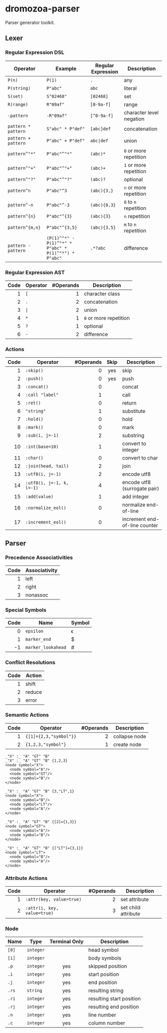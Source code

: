 # dromozoa-parser

Parser generator toolkit.

## Lexer

### Regular Expression DSL

| Operator            | Example                                              | Regular Expression        | Description              |
|---------------------|------------------------------------------------------|---------------------------|--------------------------|
| `P(n)`              | `P(1)`                                               | `.`                       | any                      |
| `P(string)`         | `P"abc"`                                             | `abc`                     | literal                  |
| `S(set)`            | `S"02468"`                                           | `[02468]`                 | set                      |
| `R(range)`          | `R"09af"`                                            | `[0-9a-f]`                | range                    |
| `-pattern`          | `-R"09af"`                                           | `[^0-9a-f]`               | character level negation |
| `pattern * pattern` | `S"abc" * P"def"`                                    | `[abc]def`                | concatenation            |
| `pattern + pattern` | `P"abc" + P"def"`                                    | <code>abc&#124;def</code> | union                    |
| `pattern^"*"`       | `P"abc"^"*"`                                         | `(abc)*`                  | `0` or more repetition   |
| `pattern^"+"`       | `P"abc"^"+"`                                         | `(abc)+`                  | `1` or more repetition   |
| `pattern^"?"`       | `P"abc"^"?"`                                         | `(abc)?`                  | optional                 |
| `pattern^n`         | `P"abc"^3`                                           | `(abc){3,}`               | `n` or more repetition   |
| `pattern^-n`        | `P"abc"^-3`                                          | `(abc){0,3}`              | `0` to `n` repetition    |
| `pattern^{n}`       | `P"abc"^{3}`                                         | `(abc){3}`                | `n` repetition           |
| `pattern^{m,n}`     | `P"abc"^{3,5}`                                       | `(abc){3,5}`              | `m` to `n` repetition    |
| `pattern - pattern` | `(P(1)^"*" - P(1)^"*" * P"abc" * P(1)^"*") * P"abc"` | `.*?abc`                  | difference               |

### Regular Expression AST

| Code | Operator            | #Operands | Description            |
|-----:|---------------------|----------:|------------------------|
|    1 | `[`                 |         1 | character class        |
|    2 | `.`                 |         2 | concatenation          |
|    3 | <code>&#124;</code> |         2 | union                  |
|    4 | `*`                 |         1 | `0` or more repetition |
|    5 | `?`                 |         1 | optional               |
|    6 | `-`                 |         2 | difference             |

### Actions

| Code | Operator                  | #Operands | Skip | Description                   |
|-----:|---------------------------|----------:|:----:|-------------------------------|
|    1 | `:skip()`                 |         0 | yes  | skip                          |
|    2 | `:push()`                 |         0 | yes  | push                          |
|    3 | `:concat()`               |         0 |      | concat                        |
|    4 | `:call "label"`           |         1 |      | call                          |
|    5 | `:ret()`                  |         0 |      | return                        |
|    6 | `"string"`                |         1 |      | substitute                    |
|    7 | `:hold()`                 |         0 |      | hold                          |
|    8 | `:mark()`                 |         0 |      | mark                          |
|    9 | `:sub(i, j=-1)`           |         2 |      | substring                     |
|   10 | `:int(base=10)`           |         1 |      | convert to integer            |
|   11 | `:char()`                 |         0 |      | convert to char               |
|   12 | `:join(head, tail)`       |         2 |      | join                          |
|   13 | `:utf8(i, j=-1)`          |         2 |      | encode utf8                   |
|   14 | `:utf8(i, j=-1, k, l=-1)` |         4 |      | encode utf8 (surrogate pair)  |
|   15 | `:add(value)`             |         1 |      | add integer                   |
|   16 | `:normalize_eol()`        |         0 |      | normalize end-of-line         |
|   17 | `:increment_eol()`        |         0 |      | increment end-of-line counter |

## Parser

### Precedence Associativities

| Code | Associativity |
|-----:|---------------|
|    1 | left          |
|    2 | right         |
|    3 | nonassoc      |

### Special Symbols

| Code | Name               | Symbol |
|-----:|--------------------|--------|
|    0 | `epsilon`          | ϵ      |
|    1 | `marker_end`       | $      |
|   -1 | `marker_lookahead` | #      |

### Conflict Resolutions

| Code | Action |
|-----:|--------|
|    1 | shift  |
|    2 | reduce |
|    3 | error  |

### Semantic Actions

| Code | Operator               | #Operands | Description   |
|-----:|------------------------|----------:|---------------|
|    1 | `{[1]={2,3,"symbol"}}` |         2 | collapse node |
|    2 | `{1,2,3,"symbol"}`     |         1 | create node   |

```
_"X" :_ "A" "GT" "B"
_"X" :_ "A" "GT" "B" {1,2,3}
<node symbol="X">
  <node symbol="A"/>
  <node symbol="GT"/>
  <node symbol="B"/>
</node>

_"X" :_ "A" "GT" "B" {3,"LT",1}
<node symbol="X">
  <node symbol="B"/>
  <node symbol="LT"/>
  <node symbol="A"/>
</node>

_"X" :_ "A" "GT" "B" {[2]={1,3}}
<node symbol="GT">
  <node symbol="A"/>
  <node symbol="B"/>
</node>

_"X" :_ "A" "GT" "B" {["LT"]={3,1}}
<node symbol="LT">
  <node symbol="B"/>
  <node symbol="A"/>
</node>
```

### Attribute Actions

| Code | Operator                    | #Operands | Description         |
|-----:|-----------------------------|----------:|---------------------|
|    1 | `:attr(key, value=true)`    |         2 | set attribute       |
|    2 | `:attr(i, key, value=true)` |         3 | set child attribute |

### Node

| Name  | Type      | Terminal Only | Description              |
|-------|-----------|:-------------:|--------------------------|
| `[0]` | `integer` |               | head symbol              |
| `[i]` | `integer` |               | body symbols             |
| `.p`  | `integer` |      yes      | skipped position         |
| `.i`  | `integer` |      yes      | start position           |
| `.j`  | `integer` |      yes      | end position             |
| `.rs` | `string`  |      yes      | resulting string         |
| `.ri` | `integer` |      yes      | resulting start position |
| `.rj` | `integer` |      yes      | resulting end position   |
| `.n`  | `integer` |      yes      | line number              |
| `.c`  | `integer` |      yes      | column number            |
